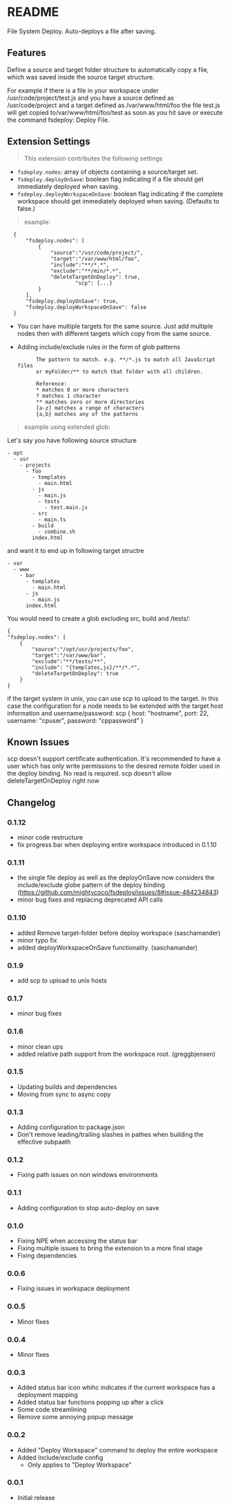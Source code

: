 # README

File System Deploy. Auto-deploys a file after saving.

## Features
Define a source and target folder structure to automatically copy a file, which was saved inside the source target structure.

For example if there is a file in your workspace under /usr/code/project/test.js and you have a source defined as /usr/code/project and a target defined as /var/www/html/foo the file test.js will get copied to/var/www/html/foo/test as soon as you hit save or execute the command fsdeploy: Deploy File.



## Extension Settings
> This extension contributes the following settings

* `fsdeploy.nodes`: array of objects containing a source/target set.
* `fsdeploy.deployOnSave`: boolean flag indicating if a file should get immediately deployed when saving. 
* `fsdeploy.deployWorkspaceOnSave`: boolean flag indicating if the complete workspace should get immediately deployed when saving. (Defaults to false.)

> example:

      {
          "fsdeploy.nodes": [
              {
                  "source":"/usr/code/project/",
                  "target":"/var/www/html/foo",
                  "include":"**/*.*",
                  "exclude":"**/min/*.*",
                  "deleteTargetOnDeploy": true,
        				  "scp": {...}
              }
          ],
          "fsdeploy.deployOnSave": true,
          "fsdeploy.deployWorkspaceOnSave": false
      }

- You can have multiple targets for the same source. 
  Just add multiple nodes then with different targets which copy from the same source.
- Adding include/exclude rules in the form of glob patterns


            The pattern to match. e.g. **/*.js to match all JavaScript files 
            or myFolder/** to match that folder with all children.

            Reference:
            * matches 0 or more characters
            ? matches 1 character
            ** matches zero or more directories
            [a-z] matches a range of characters
            {a,b} matches any of the patterns


> example using extended glob:

Let's say you have following source structure
```
- opt
  - usr
    - projects
      - foo
        - templates
          - main.html
        - js
          - main.js
          - tests
            - test.main.js
        - src
          - main.ts
        - build
          - combine.sh
        index.html
```

and want it to end up in following target structre
```
- var
  - www
    - bar
      - templates
        - main.html
      - js
        - main.js
      index.html
```

You would need to create a glob excluding src, build and /tests/:

    {
    "fsdeploy.nodes": [
        {
            "source":"/opt/usr/projects/foo",
            "target":"/var/www/bar",
            "exclude":"**/tests/**",
            "include": "{templates,js}/**/*.*",
            "deleteTargetOnDeploy": true
        }
    }

if the target system in unix, you can use scp to upload to the target. In this case the configuration for a node needs to be extended with the target host information and username/password:
scp {
	host: "hostname",
	port: 22,
	username: "cpuser",
	password: "cppassword"
}

## Known Issues
scp doesn't support certificate authentication. It's recommended to have a user which has only write permissions to the desired remote folder used in the deploy binding. No read is required.
scp doesn't allow deleteTargetOnDeploy right now

## Changelog

### 0.1.12
- minor code restructure
- fix progress bar when deploying entire workspace introduced in 0.1.10

### 0.1.11
- the single file deploy as well as the deployOnSave now considers the include/exclude globe pattern of the deploy binding (https://github.com/mightycoco/fsdeploy/issues/8#issue-484234843)
- minor bug fixes and replacing deprecated API calls

### 0.1.10
- added Remove target-folder before deploy workspace (saschamander)
- minor typo fix
- added deployWorkspaceOnSave functionality. (saschamander)

### 0.1.9
- add scp to upload to unix hosts

### 0.1.7
- minor bug fixes

### 0.1.6
- minor clean ups
- added relative path support from the workspace root. (greggbjensen)

### 0.1.5
- Updating builds and dependencies
- Moving from sync to async copy

### 0.1.3
- Adding configuration to package.json
- Don't remove leading/trailing slashes in pathes when building the effective subpaath

### 0.1.2
- Fixing path issues on non windows environments

### 0.1.1
- Adding configuration to stop auto-deploy on save

### 0.1.0
- Fixing NPE when accessing the status bar
- Fixing multiple issues to bring the extension to a more final stage
- Fixing dependencies

### 0.0.6
- Fixing issues in workspace deployment

### 0.0.5
- Minor fixes

### 0.0.4
- Minor fixes

### 0.0.3

- Added status bar icon whihc indicates if the current workspace has a deployment mapping
- Added status bar functions popping up after a click
- Some code streamlining
- Remove some annoying popup message

### 0.0.2

- Added "Deploy Workspace" command to deploy the entire workspace
- Added include/exclude config
  - Only applies to "Deploy Workspace"

### 0.0.1

- Initial release
